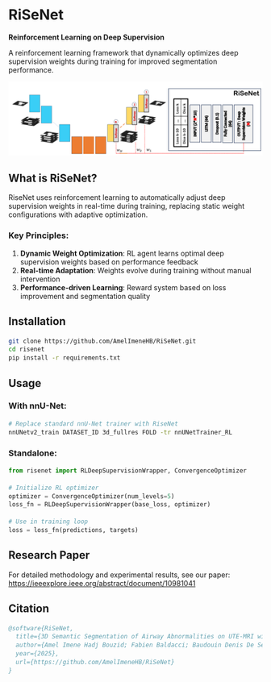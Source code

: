 # RiSeNet

**Reinforcement Learning on Deep Supervision**

A reinforcement learning framework that dynamically optimizes deep supervision weights during training for improved segmentation performance.

![RiseNet Principle](documentation/assets/risenet.png)

## What is RiSeNet?

RiseNet uses reinforcement learning to automatically adjust deep supervision weights in real-time during training, replacing static weight configurations with adaptive optimization.

### Key Principles:
1. **Dynamic Weight Optimization**: RL agent learns optimal deep supervision weights based on performance feedback
2. **Real-time Adaptation**: Weights evolve during training without manual intervention  
3. **Performance-driven Learning**: Reward system based on loss improvement and segmentation quality

## Installation

```bash
git clone https://github.com/AmelImeneHB/RiSeNet.git
cd risenet
pip install -r requirements.txt
```

## Usage

### With nnU-Net:
```bash
# Replace standard nnU-Net trainer with RiseNet
nnUNetv2_train DATASET_ID 3d_fullres FOLD -tr nnUNetTrainer_RL
```

### Standalone:
```python
from risenet import RLDeepSupervisionWrapper, ConvergenceOptimizer

# Initialize RL optimizer
optimizer = ConvergenceOptimizer(num_levels=5)
loss_fn = RLDeepSupervisionWrapper(base_loss, optimizer)

# Use in training loop
loss = loss_fn(predictions, targets)
```

## Research Paper

For detailed methodology and experimental results, see our paper: https://ieeexplore.ieee.org/abstract/document/10981041 

## Citation

```bibtex
@software{RiSeNet,
  title={3D Semantic Segmentation of Airway Abnormalities on UTE-MRI with Reinforcement Learning on Deep Supervision},
  author={Amel Imene Hadj Bouzid; Fabien Baldacci; Baudouin Denis De Senneville; et al.},
  year={2025},
  url={https://github.com/AmelImeneHB/RiSeNet}
}
```
